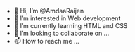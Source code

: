 - 👋 Hi, I’m @AmdaaRaijen
- 👀 I’m interested in Web development
- 🌱 I’m currently learning HTML and CSS
- 💞️ I’m looking to collaborate on ...
- 📫 How to reach me ...

<!---
AmdaaRaijen/AmdaaRaijen is a ✨ special ✨ repository because its `README.md` (this file) appears on your GitHub profile.
You can click the Preview link to take a look at your changes.
--->
